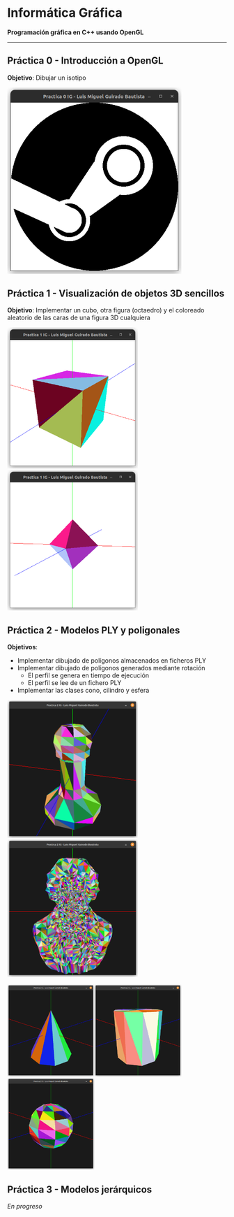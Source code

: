 # Informática Gráfica

**Programación gráfica en C++ usando OpenGL**

---

## Práctica 0 - Introducción a OpenGL
**Objetivo**: Dibujar un isotipo

<img width=400 src="img/p0.png">

## Práctica 1 - Visualización de objetos 3D sencillos
**Objetivo**: Implementar un cubo, otra figura (octaedro) y el coloreado aleatorio de las caras de una figura 3D cualquiera

<img width=300 src="img/p1_0.png"><img width=300 src="img/p1_1.png">

## Práctica 2 - Modelos PLY y poligonales

**Objetivos**:
- Implementar dibujado de polígonos almacenados en ficheros PLY
- Implementar dibujado de polígonos generados mediante rotación
  - El perfil se genera en tiempo de ejecución
  - El perfil se lee de un fichero PLY
- Implementar las clases cono, cilindro y esfera

<img width=300 src="img/p2_0.png"><img width=300 src="img/p2_1.png">

<img width=200 src="img/p2_2.png"><img width=200 src="img/p2_3.png"><img width=200 src="img/p2_4.png">

## Práctica 3 - Modelos jerárquicos

*En progreso*